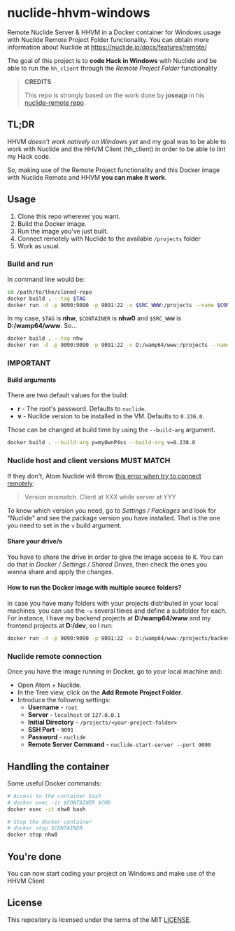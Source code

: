 # nuclide-hhvm-windows
Remote Nuclide Server & HHVM in a Docker container for Windows usage with Nuclide Remote Project Folder functionality. You can obtain more information about Nuclide at https://nuclide.io/docs/features/remote/

The goal of this project is to **code Hack in Windows** with Nuclide and be able to run the `hh_client` through the *Remote Project Folder* functionality

> **CREDITS**
>
> This repo is strongly based on the work done by **joseajp** in his [nuclide-remote repo](https://github.com/joseajp/nuclide-remote).

## TL;DR
HHVM *doesn't work natively on Windows yet* and my goal was to be able to work with Nuclide and the HHVM Client (hh_client) in order to be able to lint my Hack code.

So, making use of the Remote Project functionality and this Docker image with Nuclide Remote and HHVM **you can make it work**.

## Usage

1. Clone this repo wherever you want.
1. Build the Docker image.
1. Run the image you've just built.
1. Connect remotely with Nuclide to the available `/projects` folder
1. Work as usual.

### Build and run
In command line would be:
```bash
cd /path/to/the/cloned-repo
docker build . --tag $TAG
docker run -d -p 9090:9090 -p 9091:22 -v $SRC_WWW:/projects --name $CONTAINER $TAG
```

In my case, `$TAG` is __nhw__, `$CONTAINER` is __nhw0__ and `$SRC_WWW` is __D:/wamp64/www__. So...

```bash
docker build . --tag nhw
docker run -d -p 9090:9090 -p 9091:22 -v D:/wamp64/www:/projects --name nhw0 nhw
```

### IMPORTANT

#### Build arguments
There are two default values for the build:
* **r** - The root's password. Defaults to `nuclide`.
* **v** - Nuclide version to be installed in the VM. Defaults to `0.236.0`.

Those can be changed at build time by using the `--build-arg` argument.

```bash
docker build . --build-arg p=my0wnP4ss --build-arg v=0.238.0
```

### Nuclide host and client versions MUST MATCH
If they don't, Atom Nuclide will throw [this error when try to connect remotely](https://github.com/facebook/nuclide/issues/1035):
> Version mismatch. Client at XXX while server at YYY

To know which version you need, go to *Settings / Packages* and look for "Nuclide" and see the package version you have installed. That is the one you need to set in the `v` build argument.

#### Share your drive/s
You have to share the drive in order to give the image access to it. You can do that in *Docker / Settings / Shared Drives*, then check the ones you wanna share and apply the changes.

#### How to run the Docker image with multiple source folders?
In case you have many folders with your projects distributed in your local machines, you can use the `-v` several times and define a subfolder for each. For instance, I have my backend projects at **D:/wamp64/www** and my frontend projects at **D:/dev**, so I run:


```bash
docker run -d -p 9090:9090 -p 9091:22 -v D:/wamp64/www:/projects/backend -v D:/dev:/projects/frontend --name nhw0 nhw
```

### Nuclide remote connection
Once you have the image running in Docker, go to your local machine and:

* Open Atom + Nuclide.
* In the Tree view, click on the **Add Remote Project Folder**.
* Introduce the following settings:
  * **Username** - `root`
  * **Server** - `localhost` or `127.0.0.1`
  * **Initial Directory** - `/projects/<your-project-folder>`
  * **SSH Port** - `9091`
  * **Password** - `nuclide`
  * **Remote Server Command** - `nuclide-start-server --port 9090`

## Handling the container
Some useful Docker commands:

```bash
# Access to the container bash
# docker exec -it $CONTAINER $CMD
docker exec -it nhw0 bash

# Stop the docker container
# docker stop $CONTAINER
docker stop nhw0
```

## You're done
You can now start coding your project on Windows and make use of the HHVM Client

## License

This repository is licensed under the terms of the MIT [LICENSE](LICENSE).
